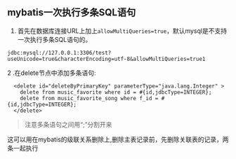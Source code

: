 ## mybatis一次执行多条SQL语句

1. 首先在数据库连接URL上加上`allowMultiQueries=true`，默认mysql是不支持一次执行多条SQL语句的。

```
jdbc:mysql://127.0.0.1:3306/test?useUnicode=true&characterEncoding=utf-8&allowMultiQueries=true1
```

2 .在delete节点中添加多条语句: 

```
  <delete id="deleteByPrimaryKey" parameterType="java.lang.Integer" >
    delete from music_favorite where id = #{id,jdbcType=INTEGER};
    delete from music_favorite_song where f_id = #{id,jdbcType=INTEGER};
  </delete>
```

> 注意多条语句之间用“;”分割开来

这可以用在mybatis的级联关系删除上,删除主表记录前，先删除关联表的记录，两条一起执行